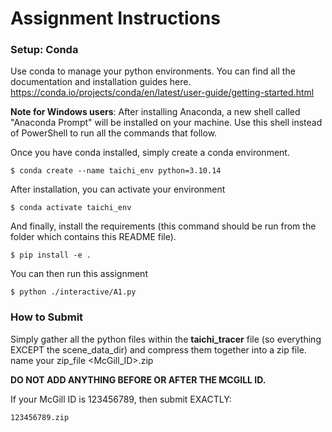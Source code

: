 # Assignment Instructions

### Setup: Conda

Use conda to manage your python environments. You can find all the documentation and installation guides here. https://conda.io/projects/conda/en/latest/user-guide/getting-started.html

**Note for Windows users**: After installing Anaconda, a new shell called "Anaconda Prompt" will be installed on your machine. Use this shell instead of PowerShell to run all the commands that follow.

Once you have conda installed, simply create a conda environment.

    $ conda create --name taichi_env python=3.10.14

After installation, you can activate your environment

    $ conda activate taichi_env

And finally, install the requirements (this command should be run from the folder which contains this README file).

    $ pip install -e .

You can then run this assignment 

    $ python ./interactive/A1.py

### How to Submit

Simply gather all the python files within the **taichi_tracer** file (so everything EXCEPT the scene_data_dir) and compress them together into a zip file. name your zip_file <McGill_ID>.zip 

**DO NOT ADD ANYTHING BEFORE OR AFTER THE MCGILL ID.**

If your McGill ID is 123456789, then submit EXACTLY:

    123456789.zip
